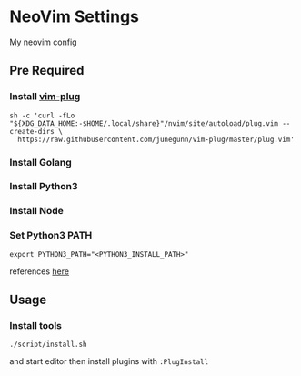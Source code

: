 # NeoVim Settings

My neovim config

## Pre Required

### Install [vim-plug](https://github.com/junegunn/vim-plug)

```console
sh -c 'curl -fLo "${XDG_DATA_HOME:-$HOME/.local/share}"/nvim/site/autoload/plug.vim --create-dirs \
  https://raw.githubusercontent.com/junegunn/vim-plug/master/plug.vim'
```

### Install Golang

### Install Python3

### Install Node

### Set Python3 PATH

```console
export PYTHON3_PATH="<PYTHON3_INSTALL_PATH>"
```

references [here](https://github.com/deoplete-plugins/deoplete-jedi/wiki/Setting-up-Python-for-Neovim#using-virtual-environments)

## Usage

### Install tools

```console
./script/install.sh
```

and start editor then install plugins with `:PlugInstall`
